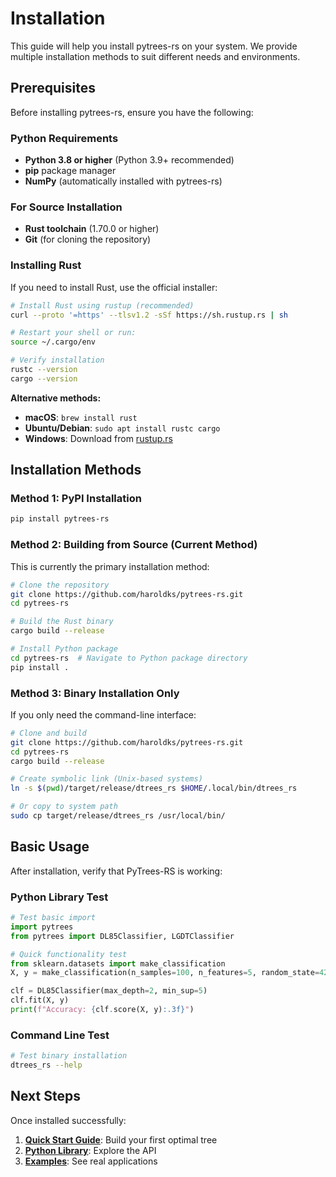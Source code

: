 # Installation

This guide will help you install pytrees-rs on your system. We provide multiple installation methods to suit different needs and environments.

## Prerequisites

Before installing pytrees-rs, ensure you have the following:

### Python Requirements
- **Python 3.8 or higher** (Python 3.9+ recommended)
- **pip** package manager
- **NumPy** (automatically installed with pytrees-rs)

### For Source Installation
- **Rust toolchain** (1.70.0 or higher)
- **Git** (for cloning the repository)

### Installing Rust

If you need to install Rust, use the official installer:

```bash
# Install Rust using rustup (recommended)
curl --proto '=https' --tlsv1.2 -sSf https://sh.rustup.rs | sh

# Restart your shell or run:
source ~/.cargo/env

# Verify installation
rustc --version
cargo --version
```

**Alternative methods:**
- **macOS**: `brew install rust`
- **Ubuntu/Debian**: `sudo apt install rustc cargo`
- **Windows**: Download from [rustup.rs](https://rustup.rs/)

## Installation Methods

### Method 1: PyPI Installation

```bash
pip install pytrees-rs
```

### Method 2: Building from Source (Current Method)

This is currently the primary installation method:

```bash
# Clone the repository
git clone https://github.com/haroldks/pytrees-rs.git
cd pytrees-rs

# Build the Rust binary
cargo build --release

# Install Python package
cd pytrees-rs  # Navigate to Python package directory
pip install .
```

### Method 3: Binary Installation Only

If you only need the command-line interface:

```bash
# Clone and build
git clone https://github.com/haroldks/pytrees-rs.git
cd pytrees-rs
cargo build --release

# Create symbolic link (Unix-based systems)
ln -s $(pwd)/target/release/dtrees_rs $HOME/.local/bin/dtrees_rs

# Or copy to system path
sudo cp target/release/dtrees_rs /usr/local/bin/
```

## Basic Usage

After installation, verify that PyTrees-RS is working:

### Python Library Test

```python
# Test basic import
import pytrees
from pytrees import DL85Classifier, LGDTClassifier

# Quick functionality test
from sklearn.datasets import make_classification
X, y = make_classification(n_samples=100, n_features=5, random_state=42)

clf = DL85Classifier(max_depth=2, min_sup=5)
clf.fit(X, y)
print(f"Accuracy: {clf.score(X, y):.3f}")
```

### Command Line Test

```bash
# Test binary installation
dtrees_rs --help
```

## Next Steps

Once installed successfully:

1. **[Quick Start Guide](./quickstart.md)**: Build your first optimal tree
2. **[Python Library](./python/README.md)**: Explore the API
3. **[Examples](./examples/classification.md)**: See real applications


